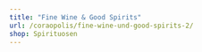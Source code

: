 ```yaml
---
title: "Fine Wine & Good Spirits"
url: /coraopolis/fine-wine-und-good-spirits-2/
shop: Spirituosen
---
```

